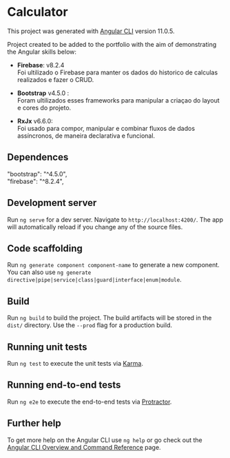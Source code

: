 # Calculator

This project was generated with [Angular CLI](https://github.com/angular/angular-cli) version 11.0.5.

Project created to be added to the portfolio with the aim of demonstrating the Angular skills below:

- <b>Firebase</b>: v8.2.4<br>
Foi ultilizado o Firebase para manter os dados do historico de calculas realizados e fazer o CRUD.<br>

- <b>Bootstrap</b> v4.5.0 :<br>
Foram ultilizados esses frameworks para manipular a criaçao do layout e cores do projeto.<br>

- <b>RxJx</b> v6.6.0:<br>
Foi usado para compor, manipular e combinar fluxos de dados assíncronos, de maneira declarativa e funcional.<br>

## Dependences
"bootstrap": "^4.5.0",<br>
"firebase": "^8.2.4",

## Development server

Run `ng serve` for a dev server. Navigate to `http://localhost:4200/`. The app will automatically reload if you change any of the source files.

## Code scaffolding

Run `ng generate component component-name` to generate a new component. You can also use `ng generate directive|pipe|service|class|guard|interface|enum|module`.

## Build

Run `ng build` to build the project. The build artifacts will be stored in the `dist/` directory. Use the `--prod` flag for a production build.

## Running unit tests

Run `ng test` to execute the unit tests via [Karma](https://karma-runner.github.io).

## Running end-to-end tests

Run `ng e2e` to execute the end-to-end tests via [Protractor](http://www.protractortest.org/).

## Further help

To get more help on the Angular CLI use `ng help` or go check out the [Angular CLI Overview and Command Reference](https://angular.io/cli) page.
